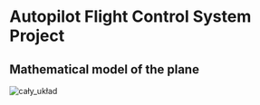 # Autopilot Flight Control System Project
## Mathematical model of the plane
![cały_układ](https://github.com/user-attachments/assets/8b5d7df2-8109-4058-87d7-a71ce12f0c42)
